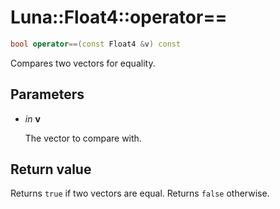 # Luna::Float4::operator==

```c++
bool operator==(const Float4 &v) const
```

Compares two vectors for equality. 



## Parameters
* *in* **v**

    The vector to compare with. 

## Return value
Returns `true` if two vectors are equal. Returns `false` otherwise. 

